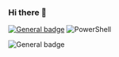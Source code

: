 ### Hi there 👋

[![General badge](https://img.shields.io/badge/LinkedIn-0A66C2?style=for-the-badge&logo=linkedin&logoColor=white)](https://www.linkedin.com/in/justin-c-wagner/)
![PowerShell](https://img.shields.io/badge/PowerShell-%235391FE.svg?style=for-the-badge&logo=powershell&logoColor=white)

![General badge](https://github-readme-streak-stats.herokuapp.com/?user=jwagner0789)

 <!--
 ![General badge](https://github-profile-summary-cards.vercel.app/api/cards/profile-details?username=jwagner0789)
 ![General badge](https://hits.seeyoufarm.com/api/count/incr/badge.svg?url=https%3A%2F%2Fgithub.com%2Fjwagner07891212%2Fhit-counter)
 ![General badge](https://github-profile-trophy.vercel.app/?username=jwagner0789)
 -->


<!--
**jwagner0789/jwagner0789** is a ✨ _special_ ✨ repository because its `README.md` (this file) appears on your GitHub profile.

Here are some ideas to get you started:

- 🔭 I’m currently working on ...
- 🌱 I’m currently learning ...
- 👯 I’m looking to collaborate on ...
- 🤔 I’m looking for help with ...
- 💬 Ask me about ...
- 📫 How to reach me: ...
- 😄 Pronouns: ...
- ⚡ Fun fact: ...
-->
